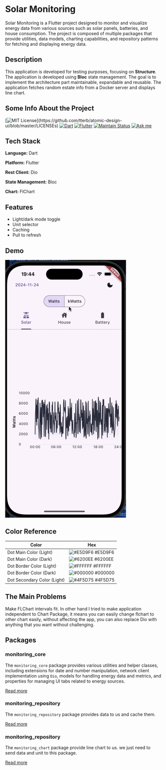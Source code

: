# Solar Monitoring

Solar Monitoring is a Flutter project designed to monitor and visualize energy data from various sources such as solar panels, batteries, and house consumption. The project is composed of multiple packages that provide utilities, data models, charting capabilities, and repository patterns for fetching and displaying energy data.

## Description

This application is developed for testing purposes, focusing on **Structure**. The application is developed using **Bloc** state management. The goal is to implement the architecture part maintainable, expandable and reusable. The application fetches random estate info from a Docker server and displays line chart.

## Some Info About the Project

[![MIT License](https://img.shields.io/apm/l/atomic-design-ui.svg?)](https://github.com/tterb/atomic-design-ui/blob/master/LICENSEs)
[![Dart](https://img.shields.io/badge/Dart-0175C2?style=for-the-badge&logo=dart&logoColor=white)](https://dart.dev/)
[![Flutter](https://img.shields.io/badge/Flutter-02569B?style=for-the-badge&logo=flutter&logoColor=white)](https://flutter.dev/)
[![Maintain Status](https://img.shields.io/badge/Maintained%3F-no-red.svg)]()
[![Ask me](https://img.shields.io/badge/Ask%20me-anything-1abc9c.svg)](https://alirezat66.github.io/)

## Tech Stack

**Language:** Dart

**Platform:** Flutter

**Rest Client:** Dio

**State Management:** Bloc

**Chart:** FlChart

## Features

- Light/dark mode toggle
- Unit selector
- Caching
- Pull to refresh

## Demo

![myfile](https://github.com/alirezat66/solar_monitoring/blob/main/assets/demo.gif)

## Color Reference

| Color             | Hex                                                                |
| ----------------- | ------------------------------------------------------------------ |
| Dot Main Color (Light) | ![#E5D9F6](https://via.placeholder.com/10/E5D9F6?text=+) #E5D9F6 |
| Dot Main Color (Dark)  | ![#6200EE](https://via.placeholder.com/10/6200EE?text=+) #6200EE |
| Dot Border Color (Light) | ![#FFFFFF](https://via.placeholder.com/10/FFFFFF?text=+) #FFFFFF |
| Dot Border Color (Dark)  | ![#000000](https://via.placeholder.com/10/000000?text=+) #000000 |
| Dot Secondary Color (Light) | ![#4F5D75](https://via.placeholder.com/10/4F5D75?text=+) #4F5D75 |

## The Main Problems

Make FLChart intervals fit.
In other hand I tried to make application independent to Chart Package, it means you can easily change flchart to other chart easily, without affecting the app, you can also replace Dio with anything that you want without challenging.

## Packages

### monitoring_core

The `monitoring_core` package provides various utilities and helper classes, including extensions for date and number manipulation, network client implementation using `Dio`, models for handling energy data and metrics, and properties for managing UI tabs related to energy sources.

[Read more](packages/monitoring_core/README.md)

### monitoring_repository

The `monitoring_repository` package provides data to us and cache them.

[Read more](packages/monitoring_repository/README.md)

### monitoring_repository

The `monitoring_chart` package provide line chart to us. we just need to send data and unit to this package.

[Read more](packages/monitoring_chart/README.md)
